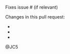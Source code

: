 <!--
Before you create a new PR, please take into account the following considerations.

1) Pull request for the MAIN branch will be closed.

Thanks.
-->

Fixes issue # (if relevant)

Changes in this pull request:

- 
- 
- 

@JC5
